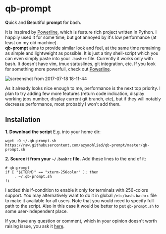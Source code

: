 # qb-prompt
**Q**uick and **B**eautiful **prompt** for bash.  

It is inspired by [Powerline](https://github.com/powerline/powerline), which is feature rich project written in Python. I happily used it for some time, but got annoyed by it's low performance (at least on my old machine).   
**qb-prompt** aims to provide similar look and feel, at the same time remaining as simple and lightweight as possible. It is just a tiny shell-script which you can even simply paste into your `.bashrc` file. Currently it works only with bash. It doesn't have vim, tmux statuslines, git integration, etc. If you look for something more powerfull, check out [Powerline](https://github.com/powerline/powerline).

![screenshot from 2017-07-18 18-11-44](https://user-images.githubusercontent.com/4020369/28313033-d6102df0-6be7-11e7-95df-53f1735812e3.png)

As it already looks nice enough to me, performance is the next top priority. I plan to try adding few more features (return code indication, display working jobs number, display current git branch, etc), but if they will notably decrease performance, most probably I won't add them.

## Installation
**1. Download the script**
E.g. into your home dir:
```
wget -O ~/.qb-prompt.sh https://raw.githubusercontent.com/azymohliad/qb-prompt/master/qb-prompt.sh
```

**2. Source it from your `~/.bashrc` file.**
Add these lines to the end of it:
```
# qb-prompt
if [ "${TERM}" == "xterm-256color" ]; then
    . ~/.qb-prompt.sh
fi
```
I added this if-condition to enable it only for terminals with 256-colors support. 
You may alternatively want to do it in global `/etc/bash.bashrc` file to make it available for all users. Note that you would need to specify full path to the script. Also in this case it would be better to put `qb-prompt.sh` to some user-independent place.

If you have any question or comment, which in your opinion doesn't worth raising issue, you ask it [here](https://github.com/azymohliad/qb-prompt/issues/1).
